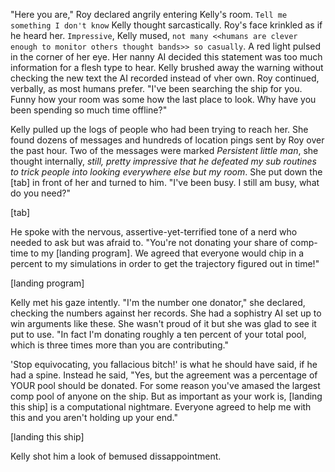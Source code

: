   "Here you are," Roy declared angrily entering Kelly's room. `Tell me something I don't know` Kelly thought sarcastically. Roy's face krinkled as if he heard her. `Impressive`, Kelly mused, `not many <<humans are clever enough to monitor others thought bands>> so casually`. A red light pulsed in the corner of her eye. Her nanny AI decided this statement was too much information for a flesh type to hear. Kelly brushed away the warning without checking the new text the AI recorded instead of vher own. Roy continued, verbally, as most humans prefer. "I've been searching the ship for you. Funny how your room was some how the last place to look. Why have you been spending so much time offline?"

  Kelly pulled up the logs of people who had been trying to reach her. She found dozens of messages and hundreds of location pings sent by Roy over the past hour. Two of the messages were marked *Persistent little man*, she thought internally, *still, pretty impressive that he defeated my sub routines to trick people into looking everywhere else but my room*. She put down the [tab] in front of her and turned to him. "I've been busy. I still am busy, what do you need?"

[tab] <!-- love it! is it a browser tab, tablet, or some other object? technology should be obfuscated -->

  He spoke with the nervous, assertive-yet-terrified tone of a nerd who needed to ask but was afraid to. "You're not donating your share of comp-time to my [landing program]. We agreed that everyone would chip in a percent to my simulations in order to get the trajectory figured out in time!"

[landing program] <!-- this is shit, do something better, maybe randomness? Maybe writting a program instead of comp power. Pick something lame but necessary. -->

  Kelly met his gaze intently. "I'm the number one donator," she declared, checking the numbers against her records. She had a sophistry AI set up to win arguments like these. She wasn't proud of it but she was glad to see it put to use. "In fact I'm donating roughly a ten percent of your total pool, which is three times more than you are contributing."

  'Stop equivocating, you fallacious bitch!' is what he should have said, if he had a spine. Instead he said, "Yes, but the agreement was a percentage of YOUR pool should be donated. For some reason you've amased the largest comp pool of anyone on the ship. But as important as your work is, [landing this ship] is a computational nightmare. Everyone agreed to help me with this and you aren't holding up your end."

[landing this ship] <!-- :( -->

  Kelly shot him a look of bemused dissappointment. 
